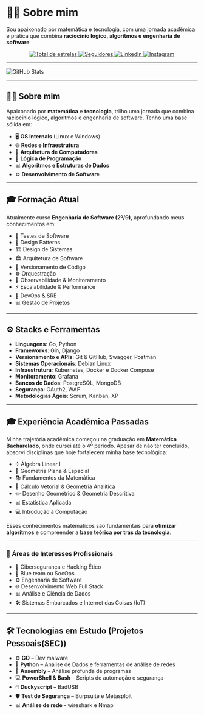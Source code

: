 # 👨‍💻 Sobre mim

Sou apaixonado por matemática e tecnologia, com uma jornada acadêmica e prática que combina **raciocínio lógico, algoritmos e engenharia de software**.


<p align="center">
  <a href="https://github.com/21v1u5">
    <img 
      alt="Total de estrelas" 
      title="Total de estrelas GitHub" 
      src="https://custom-icon-badges.demolab.com/github/stars/21v1u5?color=55960c&style=for-the-badge&labelColor=488207&logo=star&label=estrelas"
    />
  </a>
  <a href="https://github.com/21v1u5?tab=followers">
    <img 
      alt="Seguidores" 
      title="Me siga no GitHub" 
      src="https://custom-icon-badges.demolab.com/github/followers/21v1u5?color=236ad3&labelColor=1155ba&style=for-the-badge&logo=github&label=Seguidores&logoColor=white"
    />
  </a>
  <a href="https://www.linkedin.com/in/l%C3%ADvius-penha-650a7b2a8/">
    <img 
      alt="LinkedIn" 
      title="Me siga no LinkedIn" 
      src="https://img.shields.io/badge/LinkedIn-0077B5?style=for-the-badge&logo=linkedin&logoColor=white"
    />
  </a>
  <a href="https://www.instagram.com/01001100.exe/">
    <img 
      alt="Instagram"
      title="Me siga no Instagram" 
      src="https://img.shields.io/badge/Instagram-E4405F?style=for-the-badge&logo=instagram&logoColor=white"
    />
  </a>
</p>

---
![GitHub Stats](https://github-readme-stats.vercel.app/api?username=21v1u5&show_icons=true&theme=radical)

---
## 👨‍💻 Sobre mim  

Apaixonado por **matemática** e **tecnologia**, trilho uma jornada que combina raciocínio lógico, algoritmos e engenharia de software. Tenho uma base sólida em:  

- 🖥️ **OS Internals** (Linux e Windows)  
- 🌐 **Redes e Infraestrutura**  
- 💾 **Arquitetura de Computadores**  
- 📐 **Lógica de Programação**  
- 📊 **Algoritmos e Estruturas de Dados**  
- ⚙️ **Desenvolvimento de Software**   

---

## 🎓 Formação Atual  

Atualmente curso **Engenharia de Software (2º/9)**, aprofundando meus conhecimentos em:  

- 🧪 Testes de Software  
- 🧩 Design Patterns  
- 🏗️ Design de Sistemas  
- 🏛️ Arquitetura de Software  
- 🔄 Versionamento de Código  
- ☸️ Orquestração  
- 👀 Observabilidade & Monitoramento  
- ⚡ Escalabilidade & Performance  
- 🚀 DevOps & SRE  
- 📊 Gestão de Projetos  

---

## ⚙️ Stacks e Ferramentas  

- **Linguagens**: Go, Python  
- **Frameworks**: Gin, Django  
- **Versionamento e APIs**: Git & GitHub, Swagger, Postman  
- **Sistemas Operacionais**: Debian Linux  
- **Infraestrutura**: Kubernetes, Docker e Docker Compose
- **Monitoramento**: Grafana  
- **Bancos de Dados**: PostgreSQL, MongoDB  
- **Segurança**: OAuth2, WAF  
- **Metodologias Ágeis**: Scrum, Kanban, XP  

---

## 🎓 Experiência Acadêmica Passadas

Minha trajetória acadêmica começou na graduação em **Matemática Bacharelado**, onde cursei até o 4º período. Apesar de não ter concluído, absorvi disciplinas que hoje fortalecem minha base tecnológica:  

- ➗ Álgebra Linear I  
- 📏 Geometria Plana & Espacial  
- 📚 Fundamentos da Matemática  
- 🔢 Cálculo Vetorial & Geometria Analítica  
- ✏️ Desenho Geométrico & Geometria Descritiva  
- 📊 Estatística Aplicada  
- 💻 Introdução à Computação


Esses conhecimentos matemáticos são fundamentais para **otimizar algoritmos** e compreender a **base teórica por trás da tecnologia**.  

---

### 🎯 Áreas de Interesses Profissionais

- 🔐 Cibersegurança e Hacking Ético  
- 🚨 Blue team ou SocOps
- ⚙️ Engenharia de Software 
- 🌐 Desenvolvimento Web Full Stack  
- 📊 Análise e Ciência de Dados  
- 🛠️ Sistemas Embarcados e Internet das Coisas (IoT)  

 ---

## 🛠️ Tecnologias em Estudo (Projetos Pessoais(SEC))

- ⚙️ **GO** – Dev malware
- 🐍 **Python** – Análise de Dados e ferramentas de análise de redes
- 🧬 **Assembly** – Análise profunda de programas  
- 💻 **PowerShell & Bash** – Scripts de automação e segurança  
- 🖱️ **Duckyscript** – BadUSB  
- 🛡️ **Test de Segurança** – Burpsuite e Metasploit
- 📊 **Análise de rede** - wireshark e Nmap



